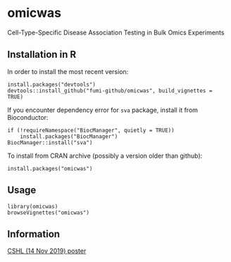 # omicwas

Cell-Type-Specific Disease Association Testing in Bulk Omics Experiments

## Installation in R

In order to install the most recent version:

    install.packages("devtools")
    devtools::install_github("fumi-github/omicwas", build_vignettes = TRUE)

If you encounter dependency error for `sva` package,
install it from Bioconductor:

    if (!requireNamespace("BiocManager", quietly = TRUE))
        install.packages("BiocManager")
    BiocManager::install("sva")

To install from CRAN archive (possibly a version older than github):

    install.packages("omicwas")

## Usage

    library(omicwas)
    browseVignettes("omicwas")

## Information

[CSHL (14 Nov 2019) poster](http://103.253.147.127/PUBLICATIONS/191114cshl.pdf)
